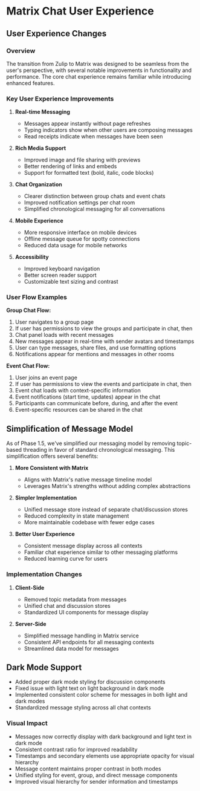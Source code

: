 # Matrix Chat User Experience

## User Experience Changes

### Overview
The transition from Zulip to Matrix was designed to be seamless from the user's perspective, with several notable improvements in functionality and performance. The core chat experience remains familiar while introducing enhanced features.

### Key User Experience Improvements

1. **Real-time Messaging**
   - Messages appear instantly without page refreshes
   - Typing indicators show when other users are composing messages
   - Read receipts indicate when messages have been seen

2. **Rich Media Support**
   - Improved image and file sharing with previews
   - Better rendering of links and embeds
   - Support for formatted text (bold, italic, code blocks)

3. **Chat Organization**
   - Clearer distinction between group chats and event chats
   - Improved notification settings per chat room
   - Simplified chronological messaging for all conversations

4. **Mobile Experience**
   - More responsive interface on mobile devices
   - Offline message queue for spotty connections
   - Reduced data usage for mobile networks

5. **Accessibility**
   - Improved keyboard navigation
   - Better screen reader support
   - Customizable text sizing and contrast

### User Flow Examples

**Group Chat Flow:**
1. User navigates to a group page
2. If user has permissions to view the groups and participate in chat, then
3. Chat panel loads with recent messages
4. New messages appear in real-time with sender avatars and timestamps
5. User can type messages, share files, and use formatting options
6. Notifications appear for mentions and messages in other rooms

**Event Chat Flow:**
1. User joins an event page
2. If user has permissions to view the events and participate in chat, then
3. Event chat loads with context-specific information
4. Event notifications (start time, updates) appear in the chat
5. Participants can communicate before, during, and after the event
6. Event-specific resources can be shared in the chat

## Simplification of Message Model

As of Phase 1.5, we've simplified our messaging model by removing topic-based threading in favor of standard chronological messaging. This simplification offers several benefits:

1. **More Consistent with Matrix**
   - Aligns with Matrix's native message timeline model
   - Leverages Matrix's strengths without adding complex abstractions

2. **Simpler Implementation**
   - Unified message store instead of separate chat/discussion stores
   - Reduced complexity in state management
   - More maintainable codebase with fewer edge cases

3. **Better User Experience**
   - Consistent message display across all contexts
   - Familiar chat experience similar to other messaging platforms
   - Reduced learning curve for users

### Implementation Changes

1. **Client-Side**
   - Removed topic metadata from messages
   - Unified chat and discussion stores
   - Standardized UI components for message display

2. **Server-Side**
   - Simplified message handling in Matrix service
   - Consistent API endpoints for all messaging contexts
   - Streamlined data model for messages

## Dark Mode Support

- Added proper dark mode styling for discussion components
- Fixed issue with light text on light background in dark mode
- Implemented consistent color scheme for messages in both light and dark modes
- Standardized message styling across all chat contexts

### Visual Impact
- Messages now correctly display with dark background and light text in dark mode
- Consistent contrast ratio for improved readability
- Timestamps and secondary elements use appropriate opacity for visual hierarchy
- Message content maintains proper contrast in both modes
- Unified styling for event, group, and direct message components
- Improved visual hierarchy for sender information and timestamps